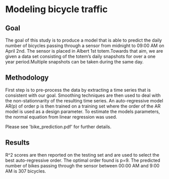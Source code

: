 # Modeling bicycle traffic

## Goal
The goal of this study is to produce a model that is able to predict the daily number of bicycles passing through a sensor from midnight to 09:00 AM on April 2nd. The sensor is placed in Albert 1st totem.Towards that aim, we are given a data set consisting of the totem’s daily snapshots for over a one year period.Multiple snapshots can be taken during the same day.


## Methodology
First step is to pre-process the data by extracting a time series that is consistent with our goal. Smoothing techniques are then used to deal with the non-stationnarity of the resulting time series. An auto-regressive model AR(p) of order p is then trained on a training set where the order of the AR model is used as a design parameter. To estimate the models parameters, the normal equation from linear regression was used.

Please see 'bike_prediction.pdf' for further details.

## Results

R^2 scores are then reported on the testing set and are used to select the best auto-regressive order. The optimal order found is p=9.
The predicted number of bikes passing through the sensor between 00:00 AM and 9:00 AM is 307 bicycles.

